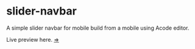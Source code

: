 # slider-navbar
A simple slider navbar for mobile build from a mobile using Acode editor.

Live preview here. [=>](https://joker-bat.github.io/slider-navbar/)
